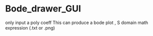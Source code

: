 # Bode_drawer_GUI

only input a poly coeff 
This can produce a bode plot , S domain math expression (.txt or .png)
